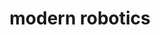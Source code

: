 ---
layout: page
title: modern robotics
description: modern robot kinematics, dynamics, motion planning and control
img: assets/img/modern-robotics.jpg
redirect: https://github.com/xkhainguyen/robotics-spec-coursera
importance: 2
category: online course
---